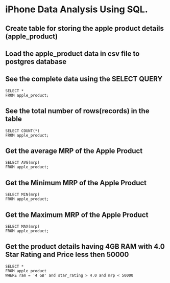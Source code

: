 # iPhone Data Analysis Using SQL.

## Create table for storing the apple product details (apple_product)

## Load the apple_product data in csv file to postgres database

## See the complete data using the SELECT QUERY
```
SELECT *
FROM apple_product;
```

## See the total number of rows(records) in the table
```
SELECT COUNT(*)
FROM apple_product;
```

## Get the average MRP of the Apple Product
```
SELECT AVG(mrp)
FROM apple_product;
```

## Get the Minimum MRP of the Apple Product
```
SELECT MIN(mrp)
FROM apple_product;
```

## Get the Maximum MRP of the Apple Product
```
SELECT MAX(mrp)
FROM apple_product;
```

## Get the product details having 4GB RAM with 4.0 Star Rating and Price less then 50000
```
SELECT *
FROM apple_product
WHERE ram = '4 GB' and star_rating > 4.0 and mrp < 50000
```
